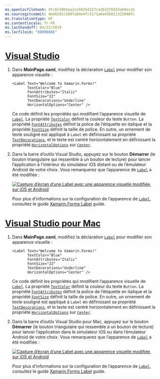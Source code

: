 ```yaml
---
ms.openlocfilehash: 4fc6c50b5aa2ce502b4157ca2b15f0d33a68ecd1
ms.sourcegitcommit: 4b402d1c508fa84e4fc3171a6e43b811323948fc
ms.translationtype: HT
ms.contentlocale: fr-FR
ms.lasthandoff: 04/23/2019
ms.locfileid: "60896686"
---
```

# <a name="visual-studiotabvswin"></a>[Visual Studio](#tab/vswin)

1. Dans **MainPage.xaml**, modifiez la déclaration [`Label`](xref:Xamarin.Forms.Label) pour modifier son apparence visuelle :

    ```xaml
    <Label Text="Welcome to Xamarin.Forms!"
           TextColor="Blue"
           FontAttributes="Italic"
           FontSize="22"
           TextDecorations="Underline"
           HorizontalOptions="Center" />
    ```

    Ce code définit les propriétés qui modifient l’apparence visuelle de [`Label`](xref:Xamarin.Forms.Label). La propriété [`TextColor`](xref:Xamarin.Forms.Label.TextColor) définit la couleur du texte `Button`. La propriété [`FontAttributes`](xref:Xamarin.Forms.Label.FontAttributes) définit la police de l’étiquette en italique et la propriété [`FontSize`](xref:Xamarin.Forms.Label.FontSize) définit la taille de police. En outre, un ornement de texte souligné est appliqué à `Label` en définissant sa propriété [`TextDecorations`](xref:Xamarin.Forms.Label.TextDecorations), et le texte est centré horizontalement en définissant la propriété [`HorizontalOptions`](xref:Xamarin.Forms.View.HorizontalOptions) sur [`Center`](xref:Xamarin.Forms.LayoutOptions.Center).

1. Dans la barre d’outils Visual Studio, appuyez sur le bouton **Démarrer** (le bouton triangulaire qui ressemble à un bouton de lecture) pour lancer l’application à l’intérieur du simulateur iOS distant ou de l’émulateur Android de votre choix. Vous remarquerez que l’apparence de [`Label`](xref:Xamarin.Forms.Label) a été modifiée :

    [![Capture d’écran d’une Label avec une apparence visuelle modifiée, sur iOS et Android](../images/change-label-appearance.png "Label avec une apparence modifiée")](../images/change-label-appearance-large.png#lightbox "Label avec une apparence modifiée")

    Pour plus d’informations sur la configuration de l’apparence de [`Label`](xref:Xamarin.Forms.Label), consultez le guide [Xamarin.Forms Label](~/xamarin-forms/user-interface/text/label.md) guide.

# <a name="visual-studio-for-mactabvsmac"></a>[Visual Studio pour Mac](#tab/vsmac)

1. Dans **MainPage.xaml**, modifiez la déclaration [`Label`](xref:Xamarin.Forms.Label) pour modifier son apparence visuelle :

    ```xaml
    <Label Text="Welcome to Xamarin.Forms!"
           TextColor="Blue"
           FontAttributes="Italic"
           FontSize="22"
           TextDecorations="Underline"
           HorizontalOptions="Center" />
    ```

    Ce code définit les propriétés qui modifient l’apparence visuelle de [`Label`](xref:Xamarin.Forms.Label). La propriété [`TextColor`](xref:Xamarin.Forms.Label.TextColor) définit la couleur du texte `Button`. La propriété [`FontAttributes`](xref:Xamarin.Forms.Label.FontAttributes) définit la police de l’étiquette en italique et la propriété [`FontSize`](xref:Xamarin.Forms.Label.FontSize) définit la taille de police. En outre, un ornement de texte souligné est appliqué à `Label` en définissant sa propriété [`TextDecorations`](xref:Xamarin.Forms.Label.TextDecorations), et le texte est centré horizontalement en définissant la propriété [`HorizontalOptions`](xref:Xamarin.Forms.View.HorizontalOptions) sur [`Center`](xref:Xamarin.Forms.LayoutOptions.Center).

1. Dans la barre d’outils Visual Studio pour Mac, appuyez sur le bouton **Démarrer** (le bouton triangulaire qui ressemble à un bouton de lecture) pour lancer l’application dans le simulateur iOS ou dans l’émulateur Android de votre choix. Vous remarquerez que l’apparence de [`Label`](xref:Xamarin.Forms.Label) a été modifiée :

    [![Capture d’écran d’une Label avec une apparence visuelle modifiée, sur iOS et Android](../images/change-label-appearance.png "Label avec une apparence modifiée")](../images/change-label-appearance-large.png#lightbox "Label avec une apparence modifiée")

    Pour plus d’informations sur la configuration de l’apparence de [`Label`](xref:Xamarin.Forms.Label), consultez le guide [Xamarin.Forms Label](~/xamarin-forms/user-interface/text/label.md) guide.
